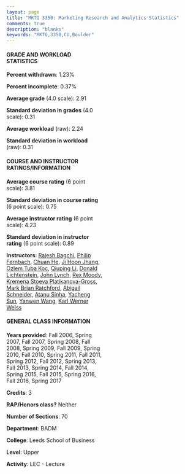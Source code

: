 ```yaml
---
layout: page
title: "MKTG 3350: Marketing Research and Analytics Statistics"
comments: true
description: "blanks"
keywords: "MKTG,3350,CU,Boulder"
---
```

<head>
<script src="https://ajax.googleapis.com/ajax/libs/jquery/2.1.3/jquery.min.js"></script>
<script src="https://dl.dropboxusercontent.com/s/pc42nxpaw1ea4o9/highcharts.js?dl=0"></script>
<!-- <script src="../assets/js/highcharts.js"></script> -->
<style type="text/css">@font-face {
	font-family: "Bebas Neue";
	src: url(https://www.filehosting.org/file/details/544349/BebasNeue Regular.otf) format("opentype");
	}
	h1.Bebas { 
		font-family: "Bebas Neue", Verdana, Tahoma;
	}
</style>
</head>
<body>
	<div id="container" style="float: right; width: 45%; height: 88%; margin-left: 2.5%; margin-right: 2.5%;"></div>
	<script language="JavaScript">
		$(document).ready(function() {
		var chart = {type: 'column'};
		var title = {text: 'Grade Distribution'};
		var xAxis = {categories: ['A','B','C','D','F'],crosshair: true};
		var yAxis = {min: 0,title: {text: 'Percentage'}};
		var tooltip = {headerFormat: '<center><b><span style="font-size:20px">{point.key}</span></b></center>',
		               pointFormat: '<td style="padding:0"><b>{point.y:.1f}%</b></td>',
		               footerFormat: '</table>',shared: true,useHTML: true};
		var plotOptions = {column: {pointPadding: 0.0,borderWidth: 0}};  
		var credits = {enabled: false};var series= [{name: 'Percent',data: [23.08,50.74,22.01,2.93,1.25,]}];
		var json = {};
		json.chart = chart;
		json.title = title;
		json.tooltip = tooltip;
		json.xAxis = xAxis;
		json.yAxis = yAxis;  
		json.series = series;
		json.plotOptions = plotOptions;  
		json.credits = credits;
		$('#container').highcharts(json);
	});
	</script>
</body>
			   
#### GRADE AND WORKLOAD STATISTICS

**Percent withdrawn**: 1.23%

**Percent incomplete**: 0.37%

**Average grade** (4.0 scale): 2.91

**Standard deviation in grades** (4.0 scale): 0.31

**Average workload** (raw): 2.24

**Standard deviation in workload** (raw): 0.31

#### COURSE AND INSTRUCTOR RATINGS/INFORMATION

**Average course rating** (6 point scale): 3.81

**Standard deviation in course rating** (6 point scale): 0.75

**Average instructor rating** (6 point scale): 4.23

**Standard deviation in instructor rating** (6 point scale): 0.89

**Instructors**: <a href='../../instructors/Rajesh_Bagchi'>Rajesh Bagchi</a>, <a href='../../instructors/Philip_Fernbach'>Philip Fernbach</a>, <a href='../../instructors/Chuan_He'>Chuan He</a>, <a href='../../instructors/Ji_Hoon_Jhang'>Ji Hoon Jhang</a>, <a href='../../instructors/Ozlem_Tuba_Koc'>Ozlem Tuba Koc</a>, <a href='../../instructors/Qiuping_Li'>Qiuping Li</a>, <a href='../../instructors/Donald_Lichtenstein'>Donald Lichtenstein</a>, <a href='../../instructors/John_Lynch'>John Lynch</a>, <a href='../../instructors/Rex_Moody'>Rex Moody</a>, <a href='../../instructors/Kremena_Stoeva_Platikanova-Gross'>Kremena Stoeva Platikanova-Gross</a>, <a href='../../instructors/Mark_Brian_Ratchford'>Mark Brian Ratchford</a>, <a href='../../instructors/Abigail_Schneider'>Abigail Schneider</a>, <a href='../../instructors/Atanu_Sinha'>Atanu Sinha</a>, <a href='../../instructors/Yacheng_Sun'>Yacheng Sun</a>, <a href='../../instructors/Yanwen_Wang'>Yanwen Wang</a>, <a href='../../instructors/Karl_Werner_Weiss'>Karl Werner Weiss</a>

#### GENERAL CLASS INFORMATION

**Years provided**: Fall 2006, Spring 2007, Fall 2007, Spring 2008, Fall 2008, Spring 2009, Fall 2009, Spring 2010, Fall 2010, Spring 2011, Fall 2011, Spring 2012, Fall 2012, Spring 2013, Fall 2013, Spring 2014, Fall 2014, Spring 2015, Fall 2015, Spring 2016, Fall 2016, Spring 2017

**Credits**: 3

**RAP/Honors class?** Neither

**Number of Sections**: 70

**Department**: BADM

**College**: Leeds School of Business

**Level**: Upper

**Activity**: LEC - Lecture
